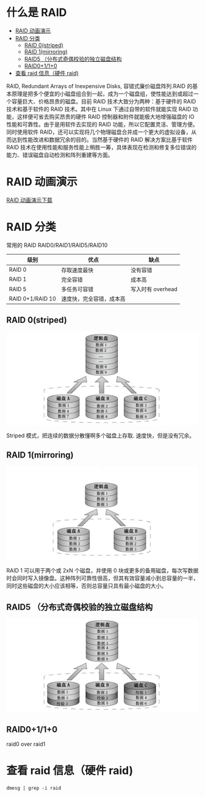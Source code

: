 # 什么是 RAID


<!-- vim-markdown-toc GFM -->
* [RAID 动画演示](#raid-动画演示)
* [RAID 分类](#raid-分类)
    * [RAID 0(striped)](#raid-0striped)
    * [RAID 1(mirroring)](#raid-1mirroring)
    * [RAID5 （分布式奇偶校验的独立磁盘结构](#raid5-分布式奇偶校验的独立磁盘结构)
    * [RAID0+1/1+0](#raid0110)
* [查看 raid 信息（硬件 raid)](#查看-raid-信息硬件-raid)

<!-- vim-markdown-toc -->
RAID, Redundant Arrays of Inexpensive Disks, 容错式廉价磁盘阵列.RAID 的基本原理是把多个便宜的小磁盘组合到一起，成为一个磁盘组，使性能达到或超过一个容量巨大、价格昂贵的磁盘。目前 RAID 技术大致分为两种：基于硬件的 RAID 技术和基于软件的 RAID 技术。其中在 Linux 下通过自带的软件就能实现 RAID 功能，这样便可省去购买昂贵的硬件 RAID 控制器和附件就能极大地增强磁盘的 IO 性能和可靠性。由于是用软件去实现的 RAID 功能，所以它配置灵活、管理方便。同时使用软件 RAID，还可以实现将几个物理磁盘合并成一个更大的虚拟设备，从而达到性能改进和数据冗余的目的。当然基于硬件的 RAID 解决方案比基于软件 RAID 技术在使用性能和服务性能上稍胜一筹，具体表现在检测和修复多位错误的能力、错误磁盘自动检测和阵列重建等方面。

# RAID 动画演示

[RAID 动画演示下载](https://raw.githubusercontent.com/BillWang139967/op_practice_code/master/store/RAID/raid.exe)

# RAID 分类

常用的 RAID RAID0/RAID1/RAID5/RAID10

| 级别   |     优点      |     缺点|
|------------|----------|---------|
|RAID 0 | 存取速度最快 | 没有容错 |
|RAID 1 | 完全容错 | 成本高 |
|RAID 5 | 多任务可容错 | 写入时有 overhead |
|RAID 0+1/RAID 10 | 速度快，完全容错，成本高 |


## RAID 0(striped)

![raid-0 图解](../../images/raid/raid-0.png)

Striped 模式，把连续的数据分散懂啊多个磁盘上存取. 速度快，但是没有冗余。

## RAID 1(mirroring)

![raid-1 图解](../../images/raid/raid-1.png)

RAID 1 可以用于两个或 2xN 个磁盘，并使用 0 块或更多的备用磁盘，每次写数据时会同时写入镜像盘。这种阵列可靠性很高，但其有效容量减小到总容量的一半，同时这些磁盘的大小应该相等，否则总容量只具有最小磁盘的大小。

## RAID5 （分布式奇偶校验的独立磁盘结构

![raid-5 图解](../../images/raid/raid-5.png)

## RAID0+1/1+0

raid0 over raid1

# 查看 raid 信息（硬件 raid)

    dmesg | grep -i raid

